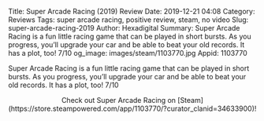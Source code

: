 Title: Super Arcade Racing (2019) Review
Date: 2019-12-21 04:08
Category: Reviews
Tags: super arcade racing, positive review, steam, no video
Slug: super-arcade-racing-2019
Author: Hexadigital
Summary: Super Arcade Racing is a fun little racing game that can be played in short bursts. As you progress, you’ll upgrade your car and be able to beat your old records. It has a plot, too! 7/10
og_image: images/steam/1103770.jpg
Appid: 1103770

Super Arcade Racing is a fun little racing game that can be played in short bursts. As you progress, you’ll upgrade your car and be able to beat your old records. It has a plot, too! 7/10

<center>Check out Super Arcade Racing on [Steam](https://store.steampowered.com/app/1103770/?curator_clanid=34633900)!</center>